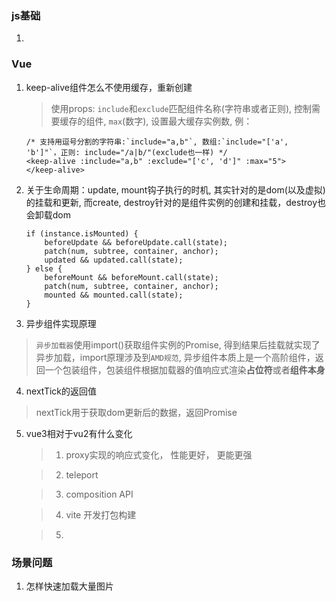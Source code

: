 ### js基础
1. 

### Vue
1. keep-alive组件怎么不使用缓存，重新创建
    > 使用props: `include`和`exclude`匹配组件名称(字符串或者正则), 控制需要缓存的组件, `max`(数字), 设置最大缓存实例数, 例：

    ```
    /* 支持用逗号分割的字符串:`include="a,b"`, 数组:`include="['a', 'b']"`，正则: include="/a|b/"(exclude也一样) */
    <keep-alive :include="a,b" :exclude="['c', 'd']" :max="5">
    </keep-alive>
    ```
2. 关于生命周期：update, mount钩子执行的时机, 其实针对的是dom(以及虚拟)的挂载和更新, 而create, destroy针对的是组件实例的创建和挂载，destroy也会卸载dom
    ```
    if (instance.isMounted) {
        beforeUpdate && beforeUpdate.call(state);
        patch(num, subtree, container, anchor);
        updated && updated.call(state);
    } else {
        beforeMount && beforeMount.call(state);
        patch(num, subtree, container, anchor);
        mounted && mounted.call(state);
    }
    ```

3. 异步组件实现原理
> `异步加载器`使用import()获取组件实例的Promise, 得到结果后挂载就实现了异步加载，import原理涉及到`AMD规范`, 异步组件本质上是一个高阶组件，返回一个包装组件，包装组件根据加载器的值响应式渲染**占位符**或者**组件本身**
4. nextTick的返回值
> nextTick用于获取dom更新后的数据，返回Promise

5. vue3相对于vu2有什么变化
    > 1. proxy实现的响应式变化， 性能更好， 更能更强

    > 2. teleport

    > 3. composition API

    > 4. vite 开发打包构建

    > 5. 


### 场景问题 
1. 怎样快速加载大量图片